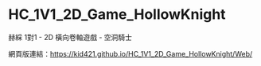 # HC_1V1_2D_Game_HollowKnight
 赫綵 1對1 - 2D 橫向卷軸遊戲 - 空洞騎士

網頁版連結：https://kid421.github.io/HC_1V1_2D_Game_HollowKnight/Web/
